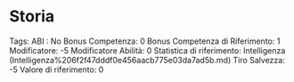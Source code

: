 # Storia

Tags: ABI
: No
Bonus Competenza: 0
Bonus Competenza di Riferimento: 1
Modificatore: -5
Modificatore  Abilità: 0
Statistica di riferimento: Intelligenza (Intelligenza%206f2f47dddf0e456aacb775e03da7ad5b.md)
Tiro Salvezza: -5
Valore di riferimento: 0